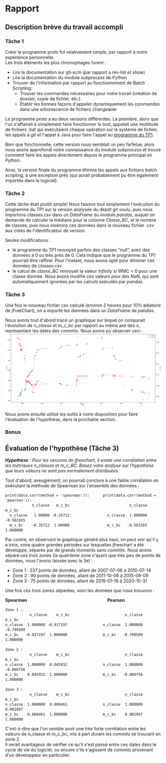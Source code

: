 # Rapport

## Description brève du travail accompli

### Tâche 1

Créer le programme proto fut relativement simple, par rapport à notre expérience personnelle.  
Les trois éléments les plus chronophages furent :

- Lire la documentation sur git-scm (par rapport à rev-list et show)
- Lire la documentation du module *subprocess* de Python
- Trouver de l'information par rapport au fonctionnement de Batch Scripting:
  - Trouver les commandes nécessaires pour notre travail (création de dossier, copie de fichier, etc.) 
  - Établir les bonnes façons d'appeler dynamiquement les commandes dans une arborescence de fichiers changeante

Le programme proto a eu deux versions différentes. La première, alors que l'on s'affairait à simplement faire fonctionner le tout, appelait une multitude de fichiers .bat qui exécutaient chaque opération sur le système de fichier, les appels à *git* et l'appel à Java pour faire l'appel au [programme du TP1](https://github.com/TLOREM/tp1_qm_jp).  

Bien que fonctionnelle, cette version nous semblait un peu farfelue, alors nous avons approfondi notre connaissance du module *subprocess* et trouvé comment faire les appels directement depuis le programme principal en Python. 

Ainsi, la version finale du programme élimine les appels aux fichiers *batch scripting*, à une exception près (qui aurait probablement pu être également importée dans le logiciel).

### Tâche 2
Cette tâche était plutôt simple! Nous faisons tout simplement l'exécution du programme du TP1 sur la version analysée du dépôt *git* voulu, puis nous importons *classes.csv* dans un *DataFrame* du module *pandas*, auquel on demande de calculer la médiane pour la colonne *Classe_BC*, et le nombre de classes, puis nous insérons ces données dans le nouveau fichier *.csv* aux côtés de l'identificateur de version. 

Seules modifications : 
- le programme du TP1 renvoyait parfois des classes "null", avec des données à 0 ou très près de 0. Cela indique que le programme du TP1 pourrait être raffiné. Pour l'instant, nous avons opté pour éliminer ces données de *classes.csv*. 
- le calcul de *classe_BC* renvoyait la valeur *Infinity* si WMC = 0 pour une classe donnée. Nous avons modifié ces valeurs pour des *NaN*, qui sont automatiquement ignorées par les calculs exécutés par *pandas*. 

### Tâche 3

Une fois le nouveau fichier csv calculé (environ 2 heures pour 10% aléatoire de jFreeChart), on a importé les données dans un *DataFrame* de *pandas*.  

Nous avons tout d'abord tracé un graphique sur lequel on comparait l'évolution de *n_classe* et *m_c_bc* par rapport au même axe des x, représentant les dates des *commits*. Nous avons pu observer ceci :  
![graphique à deux axes y : n_classe par rapport au temps ; m_c_bc par rapport au temps](https://github.com/f-lalonde/proto/blob/main/analyses/classe%20n%20vs%20bc.png)


Nous avons ensuite utilisé les outils à notre disposition pour faire l'évaluation de l'hypothèse, dans la prochaine section.

### Bonus


## Évaluation de l'hypothèse (Tâche 3)

***Hypothèse*** : *Pour les versions de jfreechart, il existe une corrélation entre les métriques n_classes et m_c_BC. Basez votre analyse sur l’hypothèse que leurs valeurs ne sont pas normalement distribuées.*

Tout d'abord, aveuglément, on pourrait conclure à une faible corrélation en exécutant la méthode de Spearman sur l'ensemble des données :
```
print(data.corr(method = 'spearman')):      print(data.corr(method = 'pearson')):
            n_classe   m_c_bc                           n_classe   m_c_bc
  n_classe   1.00000 -0.35712                 n_classe  1.000000 -0.563265
  m_c_bc    -0.35712  1.00000                 m_c_bc   -0.563265  1.000000
```

Par contre, en observant le graphique généré plus haut, on peut voir qu'il y a trois, voire quatre grandes périodes sur lesquelles jfreechart a été développé, séparés par de grands moments sans *commits*. Nous avons séparé ces trois zones (la quatrième zone n'ayant que très peu de points de données, nous l'avons laissée avec la 3e) :

- Zone 1 : 237 points de données, allant de 2007-07-06 à 2010-07-14
- Zone 2 : 90 points de données, allant de 2011-10-06 à 2015-09-09
- Zone 3 : 75 points de données, allant de 2016-01-16 à 2020-10-31

Une fois ces trois zones séparées, voici les données que nous trouvons : 

**Spearman**                                                                  **Pearson**
```
Zone 1 : 
           n_classe    m_c_bc                         n_classe    m_c_bc               
n_classe  1.000000 -0.917197                n_classe  1.000000 -0.799509
m_c_bc   -0.917197  1.000000                m_c_bc   -0.799509  1.000000 

Zone 2 : 
           n_classe    m_c_bc                         n_classe    m_c_bc
n_classe  1.000000  0.045932                n_classe  1.000000 -0.089756
m_c_bc    0.045932  1.000000                m_c_bc   -0.089756  1.000000 

Zone 3 : 
           n_classe    m_c_bc                         n_classe    m_c_bc
n_classe  1.000000  0.808461                n_classe  1.000000  0.901997
m_c_bc    0.808461  1.000000                m_c_bc    0.901997  1.000000 
```

C'est-à-dire que l'on semble avoir une très forte corrélation entre les valeurs de n_classe et m_c_bc, mis à part durant les *commits* se trouvant en zone 2.  
Il serait avantageux de vérifier ce qu'il s'est passé entre ces dates dans le cycle de vie du logiciel, ou encore s'ils s'agissent de *commits* provenant d'un développeur en particulier. 
